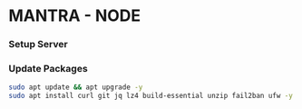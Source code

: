 # MANTRA - NODE
### Setup Server

### Update Packages

```sh
sudo apt update && apt upgrade -y
sudo apt install curl git jq lz4 build-essential unzip fail2ban ufw -y
```
